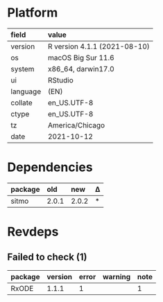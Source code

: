 # Platform

|field    |value                        |
|:--------|:----------------------------|
|version  |R version 4.1.1 (2021-08-10) |
|os       |macOS Big Sur 11.6           |
|system   |x86_64, darwin17.0           |
|ui       |RStudio                      |
|language |(EN)                         |
|collate  |en_US.UTF-8                  |
|ctype    |en_US.UTF-8                  |
|tz       |America/Chicago              |
|date     |2021-10-12                   |

# Dependencies

|package |old   |new   |Δ  |
|:-------|:-----|:-----|:--|
|sitmo   |2.0.1 |2.0.2 |*  |

# Revdeps

## Failed to check (1)

|package |version |error |warning |note |
|:-------|:-------|:-----|:-------|:----|
|RxODE   |1.1.1   |1     |        |1    |

